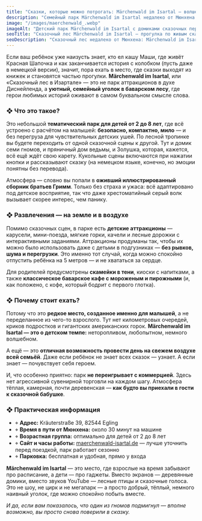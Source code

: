 ```yaml
---
title: "Сказки, которые можно потрогать: Märchenwald im Isartal — волшебное приключение в полчасе от Мюнхена"
description: "Семейный парк Märchenwald im Isartal недалеко от Мюнхена — это ожившие сказки, добрые сцены из книг и безопасные аттракционы для малышей. Волшебство без суеты и шума."
image: "/images/maerchenwald_.webp"
imageAlt: "Детский парк Märchenwald im Isartal с домиками сказочных персонажей"
seoTitle: "Сказочный лес Märchenwald im Isartal — прогулка по живым сказкам"
seoDescription: "Сказочный лес недалеко от Мюнхена: Märchenwald im Isartal — это мир братьев Гримм с ожившими сценами, мини-аттракционами и тёплой атмосферой. Идеально для детей от 2 лет!"
---
```


Если ваш ребёнок уже наизусть знает, кто ел кашу Маши, где живёт Красная Шапочка и как заканчивается история с колобком (пусть даже в немецкой версии), значит, пора ехать в место, где сказки выходят из книжек и становятся частью прогулки. **Märchenwald im Isartal**, или «Сказочный лес в Изартале» — это не парк аттракционов в духе Диснейленда, а **уютный, семейный уголок в баварском лесу**, где герои любимых историй оживают в самом буквальном смысле слова.

### ❖ Что это такое?

Это небольшой **тематический парк для детей от 2 до 8 лет**, где всё устроено с расчётом на малышей: **безопасно, компактно, мило** — и без перегруза для чувствительных детских ушей. По лесной тропинке вы будете переходить от одной сказочной сцены к другой. Тут и домик семи гномов, и пряничный дом ведьмы, и Золушка, которая, кажется, всё ещё ждёт свою карету. Кукольные сцены включаются при нажатии кнопки и рассказывают сказку (на немецком языке, конечно, но эмоции понятны без перевода).

Атмосфера — словно вы попали в **оживший иллюстрированный сборник братьев Гримм**. Только без страха и ужаса: всё адаптировано под детское восприятие, так что даже хрестоматийный серый волк вызывает скорее интерес, чем панику.

### ❖ Развлечения — на земле и в воздухе

Помимо сказочных сцен, в парке есть **детские аттракционы** — карусели, мини-поезда, мягкие горки, качели и лесные дорожки с интерактивными заданиями. Аттракционы продуманы так, чтобы их можно было использовать даже с детьми в подгузниках — **без рывков, шума и перегрузки**. Это именно тот случай, когда можно спокойно отпустить ребёнка на 5 метров — и не хвататься за сердце.

Для родителей предусмотрены **скамейки в тени**, киоски с напитками, а также **классическое баварское кафе с мороженым и пирожными** (и, как положено, с кофе, который бодрит с первого глотка).

### ❖ Почему стоит ехать?

Потому что это **редкое место, созданное именно для малышей**, а не переделанное из чего-то взрослого. Тут нет километровых очередей, криков подростков и гигантских американских горок. **Märchenwald im Isartal — это о детском темпе:** неторопливом, любопытном, немного волшебном.

А ещё — это **отличная возможность провести день на свежем воздухе всей семьёй**. Даже если ребёнок не знает всех сказок — узнает. А если знает — почувствует себя героем.

И, что особенно приятно: парк **не переигрывает с коммерцией**. Здесь нет агрессивной сувенирной торговли на каждом шагу. Атмосфера тёплая, камерная, почти деревенская — **как будто вы приехали в гости к сказочной бабушке**.

### ❖ Практическая информация

- ⌖ **Адрес:** Kräuterstraße 39, 82544 Egling  
- ⌖ **Время в пути от Мюнхена:** около 30 минут на машине  
- ⌖ **Возрастная группа:** оптимально для детей от 2 до 8 лет  
- ⌖ **Сайт и часы работы:** [maerchenwald-isartal.de](https://www.maerchenwald-isartal.de) — лучше уточнить перед поездкой, парк работает сезонно  
- ⌖ **Парковка:** бесплатная и удобная, прямо у входа  

**Märchenwald im Isartal** — это место, где взрослые на время забывают про расписание, а дети — про гаджеты. Вместо экранов — деревянные домики, вместо звуков YouTube — лесные птицы и сказочные голоса. Это не шоу, не цирк и не мегапарк — а просто добрый, тёплый, немного наивный уголок, где можно спокойно побыть вместе.  

_И да, если вам показалось, что один из гномов подмигнул — вполне возможно, вы просто снова поверили в сказку._
